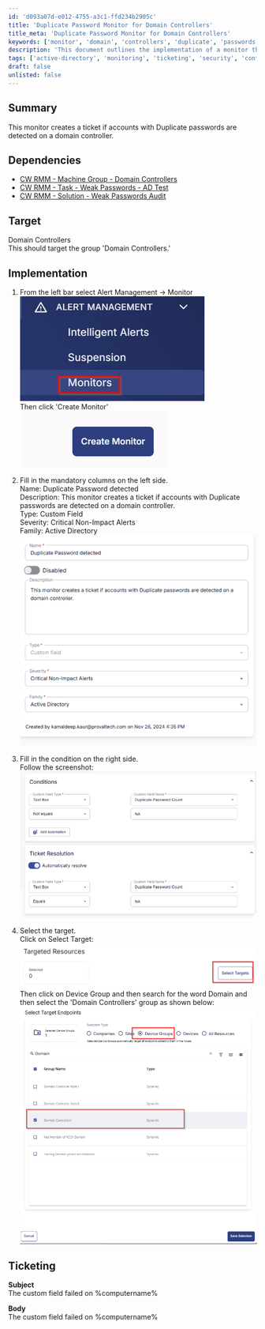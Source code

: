 ```yaml
---
id: 'd093a07d-e012-4755-a3c1-ffd234b2905c'
title: 'Duplicate Password Monitor for Domain Controllers'
title_meta: 'Duplicate Password Monitor for Domain Controllers'
keywords: ['monitor', 'domain', 'controllers', 'duplicate', 'passwords', 'ticket']
description: 'This document outlines the implementation of a monitor that creates a ticket when duplicate passwords are detected on a domain controller. It includes dependencies, target specifications, and step-by-step implementation instructions.'
tags: ['active-directory', 'monitoring', 'ticketing', 'security', 'configuration', 'alert']
draft: false
unlisted: false
---
```

## Summary

This monitor creates a ticket if accounts with Duplicate passwords are detected on a domain controller.

## Dependencies

- [CW RMM - Machine Group - Domain Controllers](https://proval.itglue.com/DOC-5078775-14036214)
- [CW RMM - Task - Weak Passwords - AD Test](https://proval.itglue.com/DOC-5078775-17546396)
- [CW RMM - Solution - Weak Passwords Audit](https://proval.itglue.com/DOC-5078775-17872310)

## Target

Domain Controllers  
This should target the group 'Domain Controllers.'

## Implementation

1. From the left bar select Alert Management -> Monitor  
   ![Step 1 Image](../../../static/img/Duplicate-Password-detected/image_1.png)  
   Then click 'Create Monitor'  
   ![Step 1 Image](../../../static/img/Duplicate-Password-detected/image_2.png)  

2. Fill in the mandatory columns on the left side.  
   Name: Duplicate Password detected  
   Description: This monitor creates a ticket if accounts with Duplicate passwords are detected on a domain controller.  
   Type: Custom Field  
   Severity: Critical Non-Impact Alerts  
   Family: Active Directory  
   ![Step 2 Image](../../../static/img/Duplicate-Password-detected/image_3.png)  

3. Fill in the condition on the right side.  
   Follow the screenshot:  
   ![Step 3 Image](../../../static/img/Duplicate-Password-detected/image_4.png)  

4. Select the target.  
   Click on Select Target:  
   ![Step 4 Image](../../../static/img/Duplicate-Password-detected/image_5.png)  
   Then click on Device Group and then search for the word Domain and then select the 'Domain Controllers' group as shown below:  
   ![Step 4 Image](../../../static/img/Duplicate-Password-detected/image_6.png)  

## Ticketing

**Subject**  
The custom field failed on %computername%

**Body**  
The custom field failed on %computername%






